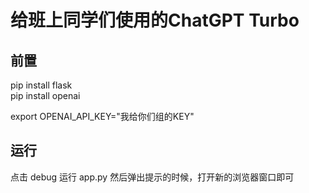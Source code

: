 # 给班上同学们使用的ChatGPT Turbo

## 前置

pip install flask    
pip install openai

export OPENAI_API_KEY="我给你们组的KEY"

## 运行

点击 debug 运行 app.py
然后弹出提示的时候，打开新的浏览器窗口即可